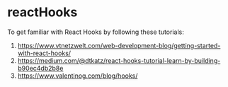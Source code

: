 # reactHooks
To get familiar with React Hooks by following these tutorials:

1. https://www.vtnetzwelt.com/web-development-blog/getting-started-with-react-hooks/
2. https://medium.com/@dtkatz/react-hooks-tutorial-learn-by-building-b90ec4db2b8e
3. https://www.valentinog.com/blog/hooks/



